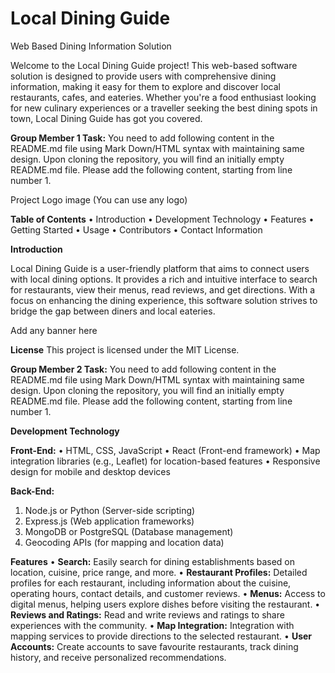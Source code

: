 # Local Dining Guide

Web Based Dining Information Solution

Welcome to the Local Dining Guide project! This web-based software solution is designed to
provide users with comprehensive dining information, making it easy for them to explore
and discover local restaurants, cafes, and eateries. Whether you're a food enthusiast looking
for new culinary experiences or a traveller seeking the best dining spots in town, Local
Dining Guide has got you covered.

**Group Member 1 Task:** You need to add following content in the README.md file using Mark Down/HTML syntax with maintaining same design. Upon cloning the repository, you will find an initially empty README.md file. Please add the following content, starting from line number 1. 


Project Logo image (You can use any logo) 

**Table of Contents** 
		• Introduction 
		• Development Technology 
		• Features 
		• Getting Started 
		• Usage 
		• Contributors 
		• Contact Information

 **Introduction**

Local Dining Guide is a user-friendly platform that aims to connect users with local dining
options. It provides a rich and intuitive interface to search for restaurants, view their menus,
read reviews, and get directions. With a focus on enhancing the dining experience, this
software solution strives to bridge the gap between diners and local eateries.


Add any banner here


**License**
This project is licensed under the MIT License.

**Group Member 2 Task:** You need to add following content in the README.md file using Mark Down/HTML syntax with maintaining same design. Upon cloning the repository, you will find an initially empty README.md file. Please add the following content, starting from line number 1.

**Development Technology**

**Front-End:** 
• HTML, CSS, JavaScript 
• React (Front-end framework) 
• Map integration libraries (e.g., Leaflet) for location-based features 
• Responsive design for mobile and desktop devices 

**Back-End:** 
1. Node.js or Python (Server-side scripting) 
2. Express.js (Web application frameworks) 
3. MongoDB or PostgreSQL (Database management) 
4. Geocoding APIs (for mapping and location data)

**Features** 
• **Search:** Easily search for dining establishments based on location, cuisine, price range, and more. 
• **Restaurant Profiles:** Detailed profiles for each restaurant, including information about the cuisine, operating hours, contact details, and customer reviews. 
• **Menus:** Access to digital menus, helping users explore dishes before visiting the restaurant. 
• **Reviews and Ratings:** Read and write reviews and ratings to share experiences with the community. • **Map Integration:** Integration with mapping services to provide directions to the selected restaurant. 
• **User Accounts:** Create accounts to save favourite restaurants, track dining history, and receive personalized recommendations.